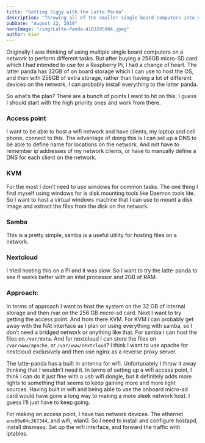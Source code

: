 ```yaml
---
title: "Getting Jiggy with the Latte Panda"
description: "Throwing all of the smaller single board computers into one single board computer"
pubDate: "August 12, 2019"
heroImage: "/img/Latte-Panda-4183295904.jpeg"
author: Kion
---
```


Originally I was thinking of using multiple single board computers on a network to perform different tasks. But after buying a 256GB micro-SD card which I had intended to use for a Raspberry Pi, I had a change of heart. The latter panda has 32GB of on board storage which I can use to host the OS, and then with 256GB of extra storage, rather than having a lot of different devices on the network, I can probably install everything to the latter panda.

So what’s the plan? There are a bunch of points I want to hit on this. I guess I should start with the high priority ones and work from there.

### Access point

I want to be able to host a wifi network and have clients, my laptop and cell phone, connect to this. The advantage of doing this is I can set up a DNS to be able to define name for locations on the network. And not have to remember ip addresses of my network clients, or have to manually define a DNS for each client on the network.

### KVM

For the most I don’t need to use windows for common tasks. The one thing I find myself using windows for is disk mounting tools like Daemon tools lite. So I want to host a virtual windows machine that I can use to mount a disk image and extract the files from the disk on the network.

### Samba

This is a pretty simple, samba is a useful utility for hosting files on a network.

### Nextcloud

I tried hosting this on a Pi and it was slow. So I want to try the latte-panda to see if works better with an intel processor and 2GB of RAM.

### Approach:

In terms of approach I want to host the system on the 32 GB of internal storage and then /var on the 256 GB micro-sd card. Next I want to try getting the access point. And from there KVM. For KVM i can probably get away with the NAt interface as I plan on using everything with samba, so I don’t need a bridged network or anything like that. For samba i can host the files on `/var/data`. And for nextcloud I can store the files on `/var/www/apache`, or `/var/www/nextcloud`? I think I want to use apache for nextcloud exclusively and then use nginx as a reverse proxy server.

The latte-panda has a built in antenna for wifi. Unfortunately I throw it away thinking that I wouldn’t need it. In terms of setting up a wifi access point, I think I can do it just fine with a usb wifi dongle, but it definitely adds more lights to something that seems to keep gaining more and more light sources. Having built in wifi and being able to use the onboard micro-sd card would have gone a long way to making a more sleek network host. I guess I’ll just have to keep going.

For making an access point, I have two network devices. The ethernet `enx00e04c367344`, and wifi, wlan0. So I need to install and configure hostapd, install dnsmasq. Set up the wifi interface, and forward the traffic with iptables.